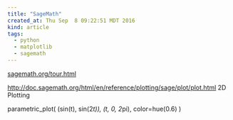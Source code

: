 ```yaml
---
title: "SageMath"
created_at: Thu Sep  8 09:22:51 MDT 2016
kind: article
tags:
  - python
  - matplotlib
  - sagemath
---
```


<a href="http://www.sagemath.org/tour.html" target="_blank">sagemath.org/tour.html</a>

http://doc.sagemath.org/html/en/reference/plotting/sage/plot/plot.html
2D Plotting

parametric_plot( (sin(t), sin(2*t)), (t, 0, 2*pi), color=hue(0.6) )

<!--
html boilerplate
<a href="" target="_blank"></a>
<a name=""></a>
<img src="" width="400px">
<ul>
  <li></li>
</ul>
<pre>
</pre>
<pre><code>
</code></pre>
<math xmlns='http://www.w3.org/1998/Math/MathML' display='block'>
</math>
-->
